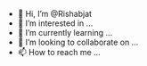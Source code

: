 - 👋 Hi, I’m @Rishabjat
- 👀 I’m interested in ...
- 🌱 I’m currently learning ...
- 💞️ I’m looking to collaborate on ...
- 📫 How to reach me ...

<!---
Rishabjat/Rishabjat is a ✨ special ✨ repository because its `README.md` (this file) appears on your GitHub profile.
You can click the Preview link to take a look at your changes.
--->
